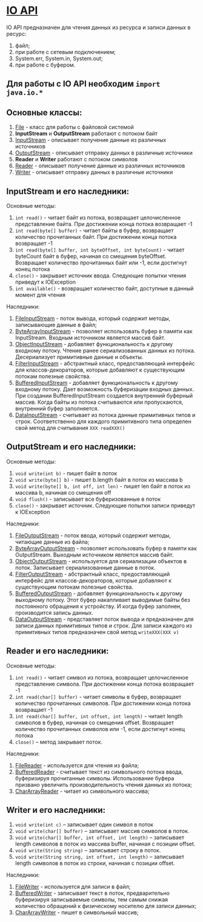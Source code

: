 # [IO API](https://docs.oracle.com/en/java/javase/17/docs/api/java.base/java/io/package-summary.html)

IO API предназначен для чтения данных из ресурса и записи данных в ресурс:
1. файл;
2. при работе с сетевым подключением;
3. System.err, System.in, System.out;
4. при работе с буфером.

## Для работы с IO API необходим `import  java.io.*`

## Основные классы:
1. [File](https://docs.oracle.com/en/java/javase/17/docs/api/java.base/java/io/File.html) - класс для работы с файловой системой
2. <b>InputStream</b> и <b>OutputStream</b> работают с потоком байт
3. [InputStream](https://docs.oracle.com/en/java/javase/17/docs/api/java.base/java/io/InputStream.html) - описывает получение данные из различных источников
4. [OutputStream](https://docs.oracle.com/en/java/javase/17/docs/api/java.base/java/io/OutputStream.html) - описывает отправку данных в различные источники
5. <b>Reader</b> и <b>Writer</b> работают с потоком символов
6. [Reader](https://docs.oracle.com/en/java/javase/17/docs/api/java.base/java/io/Reader.html) - описывает получение данные из различных источников
7. [Writer](https://docs.oracle.com/en/java/javase/17/docs/api/java.base/java/io/Writer.html) - описывает отправку данных в различные источники

## InputStream и его наследники:
Основные методы:
1. `int read()` - читает байт из потока, возвращает целочисленное представление байта. При достижении конца потока возвращает -1
2. `int read(byte[] buffer)` - читает байты в буфер, возвращает количество прочитанных байт. При достижении конца потока возвращает -1
3. `int read(byte[] buffer, int byteOffset, int byteCount)` - читает byteCount байт в буфер, начиная со смещения byteOffset. Возвращает количество прочитанных байт или -1, если достигнут конец потока
4. `close()` - закрывает источник ввода. Следующие попытки чтения приведут к IOException
5. `int available()` - возвращает количество байт, доступные в данный момент для чтения

Наследники:
1. [FileInputStream](https://docs.oracle.com/en/java/javase/17/docs/api/java.base/java/io/FileInputStream.html) - 
   поток вывода, который содержит методы, записывающие данные в файл;
2. [ByteArrayInputStream](https://docs.oracle.com/en/java/javase/17/docs/api/java.base/java/io/ByteArrayInputStream.html) -
   позволяет использовать буфер в памяти как InputStream. Входным источником является массив байт.
3. [ObjectInputStream](https://docs.oracle.com/en/java/javase/17/docs/api/java.base/java/io/ObjectInputStream.html) -
   добавляет функциональность к другому входному потоку. Чтение ранее сериализованных данных из потока. Десериализует примитивные данные и объекты.
4. [FilterInputStream](https://docs.oracle.com/en/java/javase/17/docs/api/java.base/java/io/FilterInputStream.html) -
   абстрактный класс, предоставляющий интерфейс для классов-декораторов, которые добавляют к существующим потокам полезные свойства.
5. [BufferedInputStream](https://docs.oracle.com/en/java/javase/17/docs/api/java.base/java/io/BufferedInputStream.html) -
   добавляет функциональность к другому входному потоку. Дает возможность буферизации входных данных.  
   При создании BufferedInputStream создается внутренний буферный массив. Когда байты из потока считываются или пропускаются, внутренний буфер заполняется.
6. [DataInputStream](https://docs.oracle.com/en/java/javase/17/docs/api/java.base/java/io/DataInputStream.html) -
   считывает из потока данные примитивных типов и строк. 
   Соответственно для каждого примитивного типа определен свой метод для считывания `XXX readXXX()`
   
## OutputStream и его наследники:
Основные методы:
1. `void write(int b)` - пишет байт в поток
2. `void write(byte[] b)` - пишет b.length байт в поток из массива b
3. `void write(byte[] b, int off, int len)` - пишет len байт в поток из массива b, начиная со смещения off
4. `void flush()` - записывает все буферизованные в поток
5. `close()` - закрывает источник. Следующие попытки записи приведут к IOException

Наследники:
1. [FileOutputStream](https://docs.oracle.com/en/java/javase/17/docs/api/java.base/java/io/FileOutputStream.html) -
   поток ввода, который содержит методы, читающие данные из файла;
2. [ByteArrayOutputStream](https://docs.oracle.com/en/java/javase/17/docs/api/java.base/java/io/ByteArrayOutputStream.html) -
   позволяет использовать буфер в памяти как OutputStream. Выходным источником является массив байт.
3. [ObjectOutputStream](https://docs.oracle.com/en/java/javase/17/docs/api/java.base/java/io/ObjectOutputStream.html) -
   используется для сериализации объектов в поток. Записывает сериализованные данные в поток.
4. [FilterOutputStream](https://docs.oracle.com/en/java/javase/17/docs/api/java.base/java/io/FilterOutputStream.html) -
   абстрактный класс, предоставляющий интерфейс для классов-декораторов, которые добавляют к существующим потокам полезные свойства.
5. [BufferedOutputStream](https://docs.oracle.com/en/java/javase/17/docs/api/java.base/java/io/BufferedOutputStream.html) -
   добавляет функциональность к другому выходному потоку.  Этот буфер накапливает выводимые байты без постоянного обращения к устройству. И когда буфер заполнен, производится запись данных.
6. [DataOutputStream](https://docs.oracle.com/en/java/javase/17/docs/api/java.base/java/io/DataOutputStream.html) -
   представляет поток вывода и предназначен для записи данных примитивных типов и строк. 
   Для записи каждого из примитивных типов предназначен свой метод `writeXXX(XXX v)`

## Reader и его наследники:
Основные методы:
1. `int read()` - читает символ из потока, возвращает целочисленное представление символа. При достижении конца потока возвращает -1
2. `int read(char[] buffer)` - читает символы в буфер, возвращает количество прочитанных символов. При достижении конца потока возвращает -1
3. `int read(char[] buffer, int offset, int length)` - читает length символов в буфер, начиная со смещения offset. Возвращает количество прочитанных символов или -1, если достигнут конец потока
4. `close()` – метод закрывает поток.

Наследники:
1. [FileReader](https://docs.oracle.com/en/java/javase/17/docs/api/java.base/java/io/FileReader.html) -
   используется для чтения из файла;
2. [BufferedReader](https://docs.oracle.com/en/java/javase/17/docs/api/java.base/java/io/BufferedReader.html) -
   считывает текст из символьного потока ввода, буферизируя прочитанные символы. Использование буфера призвано увеличить производительность чтения данных из потока;
3. [CharArrayReader](https://docs.oracle.com/en/java/javase/17/docs/api/java.base/java/io/CharArrayReader.html) -
   читает из символьного массива;
   
## Writer и его наследники:
1. `void write(int c)` – записывает один символ в поток
2. `void write(char[] buffer)` – записывает массив символов в поток.
3. `void write(char[] buffer, int offset, int length)` – записывает length символов в поток из массива buffer, начиная с позиции offset.
4. `void write(String string)` – записывает строку в поток.
5. `void write(String string, int offset, int length)` – записывает length символов в поток из строки, начиная с позиции offset.

Наследники:
1. [FileWriter](https://docs.oracle.com/en/java/javase/17/docs/api/java.base/java/io/FileWriter.html) -
  используется для записи в файл;
2. [BufferedWriter](https://docs.oracle.com/en/java/javase/17/docs/api/java.base/java/io/BufferedWriter.html) -
   записывает текст в поток, предварительно буферизируя записываемые символы, тем самым снижая количество обращений к физическому носителю для записи данных;
3. [CharArrayWriter](https://docs.oracle.com/en/java/javase/17/docs/api/java.base/java/io/CharArrayWriter.html) -
   пишет в символьный массив;
